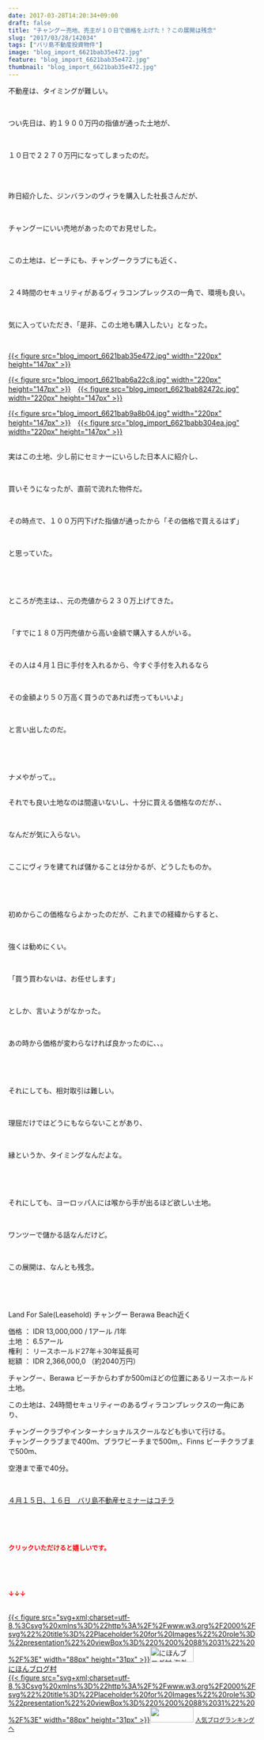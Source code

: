 ```yaml
---
date: 2017-03-28T14:20:34+09:00
draft: false
title: "チャングー売地、売主が１０日で価格を上げた！？この展開は残念"
slug: "2017/03/28/142034"
tags: ["バリ島不動産投資物件"]
image: "blog_import_6621bab35e472.jpg"
feature: "blog_import_6621bab35e472.jpg"
thumbnail: "blog_import_6621bab35e472.jpg"
---
```

<p>不動産は、タイミングが難しい。</p><p> </p><p>つい先日は、約１９００万円の指値が通った土地が、</p><p> </p><p>１０日で２２７０万円になってしまったのだ。</p><p> </p><p><br/>昨日紹介した、ジンバランのヴィラを購入した社長さんだが、</p><p> </p><p>チャングーにいい売地があったのでお見せした。</p><p> </p><p>この土地は、ビーチにも、チャングークラブにも近く、</p><p> </p><p>２４時間のセキュリティがあるヴィラコンプレックスの一角で、環境も良い。</p><p> </p><p>気に入っていただき、「是非、この土地も購入したい」となった。</p><p> </p><p><a href="blog_import_6621bab51faa2.jpg">{{< figure src="blog_import_6621bab35e472.jpg" width="220px" height="147px" >}}</a></p><p><a href="blog_import_6621bab6a22c8.jpg">{{< figure src="blog_import_6621bab6a22c8.jpg" width="220px" height="147px" >}}</a>　<a href="blog_import_6621bab82472c.jpg">{{< figure src="blog_import_6621bab82472c.jpg" width="220px" height="147px" >}}</a></p><p><a href="blog_import_6621bab9a8b04.jpg">{{< figure src="blog_import_6621bab9a8b04.jpg" width="220px" height="147px" >}}</a>　<a href="blog_import_6621babb304ea.jpg">{{< figure src="blog_import_6621babb304ea.jpg" width="220px" height="147px" >}}</a></p><p><br/>実はこの土地、少し前にセミナーにいらした日本人に紹介し、</p><p> </p><p>買いそうになったが、直前で流れた物件だ。</p><p> </p><p>その時点で、１００万円下げた指値が通ったから「その価格で買えるはず」</p><p> </p><p>と思っていた。</p><p> </p><p> </p><p>ところが売主は、、元の売値から２３０万上げてきた。</p><p> </p><p>「すでに１８０万円売値から高い金額で購入する人がいる。</p><p> </p><p>その人は４月１日に手付を入れるから、今すぐ手付を入れるなら</p><p> </p><p>その金額より５０万高く買うのであれば売ってもいいよ」</p><p> </p><p>と言い出したのだ。</p><p> </p><p> </p><p>ナメやがって。。</p><p><br/>それでも良い土地なのは間違いないし、十分に買える価格なのだが、、</p><p> </p><p>なんだが気に入らない。</p><p> </p><p>ここにヴィラを建てれば儲かることは分かるが、どうしたものか。</p><p> </p><p> </p><p>初めからこの価格ならよかったのだが、これまでの経緯からすると、</p><p> </p><p>強くは勧めにくい。</p><p> </p><p>「買う買わないは、お任せします」</p><p> </p><p>としか、言いようがなかった。</p><p> </p><p>あの時から価格が変わらなければ良かったのに、、。</p><p> </p><p> </p><p>それにしても、相対取引は難しい。</p><p> </p><p>理屈だけではどうにもならないことがあり、</p><p> </p><p>縁というか、タイミングなんだよな。</p><p> </p><p> </p><p>それにしても、ヨーロッパ人には喉から手が出るほど欲しい土地。</p><p> </p><p>ワンツーで儲かる話なんだけど。</p><p> </p><p>この展開は、なんとも残念。</p><p> </p><p> </p><p>Land For Sale(Leasehold) チャングー Berawa Beach近く</p><p>価格 ： IDR 13,000,000 / 1アール /1年<br/>土地 ： 6.5アール<br/>権利 ： リースホールド27年＋30年延長可<br/>総額 ： IDR 2,366,000,0 （約2040万円）</p><p>チャングー、Berawa ビーチからわずか500mほどの位置にあるリースホールド土地。</p><p>この土地は、24時間セキュリティーのあるヴィラコンプレックスの一角にあり、</p><p>チャングークラブやインターナショナルスクールなども歩いて行ける。<br/>チャングークラブまで400m、ブラワビーチまで500m,、Finns ビーチクラブまで500m、</p><p>空港まで車で40分。</p><p> </p><p><a href="iin.co.jp" target="_blank"><span style="text-decoration: underline;">４月１５日、１６日　バリ島不動産セミナーはコチラ</span></a></p><p> </p><p> </p><p><font color="#ff0000" size="2"><strong>クリックいただけると嬉しいです。</strong></font></p><p> </p><p> </p><p><font color="#ff0000" size="2"><strong>↓↓↓</strong></font></p><p><br/><a href="ranking.html?p_cid=01260127" target="_blank">{{< figure src="svg+xml;charset=utf-8,%3Csvg%20xmlns%3D%22http%3A%2F%2Fwww.w3.org%2F2000%2Fsvg%22%20title%3D%22Placeholder%20for%20Images%22%20role%3D%22presentation%22%20viewBox%3D%220%200%2088%2031%22%20%2F%3E" width="88px" height="31px" >}}<noscript><img alt="にほんブログ村 海外生活ブログ バリ島情報へ" border="0" height="31" src="https://img-proxy.blog-video.jp/images?url=http%3A%2F%2Foverseas.blogmura.com%2Fbali%2Fimg%2Fbali88_31.gif" width="88"></noscript></a><br/><a href="ranking.html?p_cid=01260127" target="_blank">にほんブログ村</a><br/><a href="link.php?1804582" title="人気ブログランキングへ">{{< figure src="svg+xml;charset=utf-8,%3Csvg%20xmlns%3D%22http%3A%2F%2Fwww.w3.org%2F2000%2Fsvg%22%20title%3D%22Placeholder%20for%20Images%22%20role%3D%22presentation%22%20viewBox%3D%220%200%2088%2031%22%20%2F%3E" width="88px" height="31px" >}}<noscript><img border="0" height="31" src="https://blog.with2.net/img/banner/banner_22.gif" width="88"></noscript></a> <a href="link.php?1804582" style="font-size: 12px;">人気ブログランキングへ</a></p>

